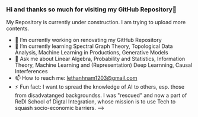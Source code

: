 ### Hi and thanks so much for visiting my GitHub Repository👋

My Repository is currently under construction. I am trying to upload more contents.

- 🔭 I’m currently working on renovating my GitHub Repository
- 🌱 I’m currently learning Spectral Graph Theory, Topological Data Analysis, Machine Learning in Productions, Generative Models 
- 💬 Ask me about Linear Algebra, Probability and Statistics, Information Theory, Machine Learning and (Representation) Deep Learnning, Causal Interferences
- 📫 How to reach me: lethanhnam1203@gmail.com
- ⚡ Fun fact: I want to spread the knowledge of AI to others, esp. those from disadvatanged backgroundss. I was "rescued" and now a part of ReDI School of Digtal Integration, whose mission is to use Tech to squash socio-economic barriers.
-->

<!--
**lethanhnam1203/lethanhnam1203** is a ✨ _special_ ✨ repository because its `README.md` (this file) appears on your GitHub profile.


